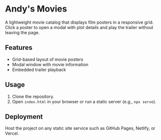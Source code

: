 # Andy's Movies

A lightweight movie catalog that displays film posters in a responsive grid.
Click a poster to open a modal with plot details and play the trailer without leaving the page.

## Features
- Grid-based layout of movie posters
- Modal window with movie information
- Embedded trailer playback

## Usage
1. Clone the repository.
2. Open `index.html` in your browser or run a static server (e.g., `npx serve`).

## Deployment
Host the project on any static site service such as GitHub Pages, Netlify, or Vercel.


